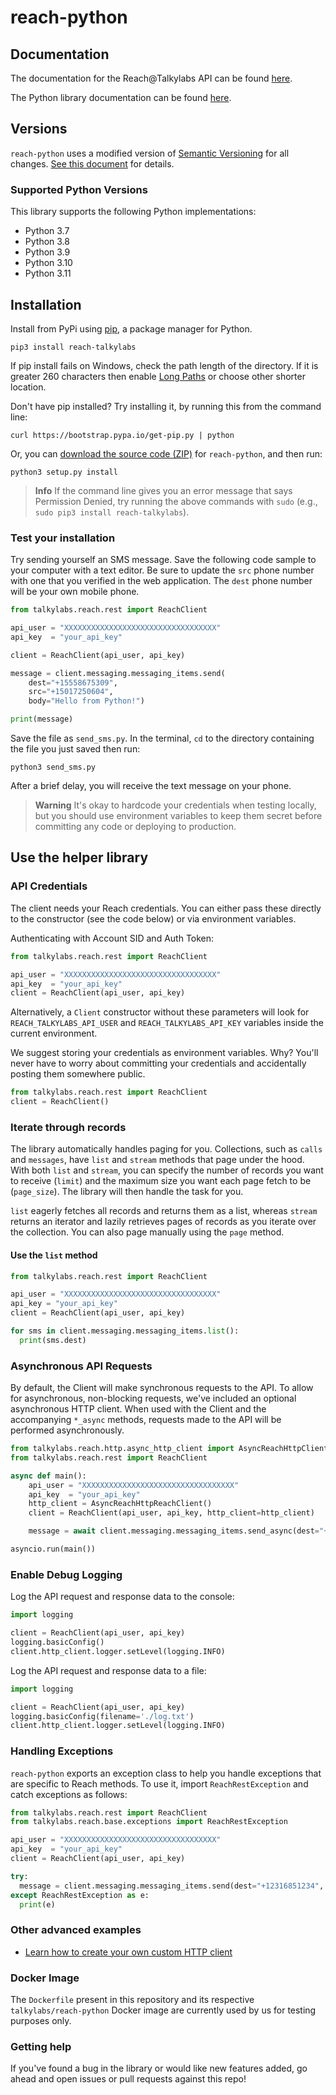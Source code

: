 # reach-python

## Documentation

The documentation for the Reach@Talkylabs API can be found [here][apidocs].

The Python library documentation can be found [here][libdocs].

## Versions

`reach-python` uses a modified version of [Semantic Versioning](https://semver.org) for all changes. [See this document](VERSIONS.md) for details.

### Supported Python Versions

This library supports the following Python implementations:

- Python 3.7
- Python 3.8
- Python 3.9
- Python 3.10
- Python 3.11

## Installation

Install from PyPi using [pip](https://pip.pypa.io/en/latest/), a
package manager for Python.

```shell
pip3 install reach-talkylabs
```

If pip install fails on Windows, check the path length of the directory. If it is greater 260 characters then enable [Long Paths](https://docs.microsoft.com/en-us/windows/win32/fileio/maximum-file-path-limitation) or choose other shorter location.

Don't have pip installed? Try installing it, by running this from the command
line:

```shell
curl https://bootstrap.pypa.io/get-pip.py | python
```

Or, you can [download the source code
(ZIP)](https://github.com/talkylabs/reach-python/zipball/main 'reach-python
source code') for `reach-python`, and then run:

```shell
python3 setup.py install
```

> **Info**
> If the command line gives you an error message that says Permission Denied, try running the above commands with `sudo` (e.g., `sudo pip3 install reach-talkylabs`).

### Test your installation

Try sending yourself an SMS message. Save the following code sample to your computer with a text editor. Be sure to update the `src` phone number with one that you verified in the web application. The `dest` phone number will be your own mobile phone.

```python
from talkylabs.reach.rest import ReachClient

api_user = "XXXXXXXXXXXXXXXXXXXXXXXXXXXXXXXXXX"
api_key  = "your_api_key"

client = ReachClient(api_user, api_key)

message = client.messaging.messaging_items.send(
    dest="+15558675309",
    src="+15017250604",
    body="Hello from Python!")

print(message)
```

Save the file as `send_sms.py`. In the terminal, `cd` to the directory containing the file you just saved then run:

```shell
python3 send_sms.py
```

After a brief delay, you will receive the text message on your phone.

> **Warning**
> It's okay to hardcode your credentials when testing locally, but you should use environment variables to keep them secret before committing any code or deploying to production.

## Use the helper library

### API Credentials

The client needs your Reach credentials. You can either pass these directly to the constructor (see the code below) or via environment variables.

Authenticating with Account SID and Auth Token:

```python
from talkylabs.reach.rest import ReachClient

api_user = "XXXXXXXXXXXXXXXXXXXXXXXXXXXXXXXXXX"
api_key  = "your_api_key"
client = ReachClient(api_user, api_key)
```

Alternatively, a `Client` constructor without these parameters will
look for `REACH_TALKYLABS_API_USER` and `REACH_TALKYLABS_API_KEY` variables inside the
current environment.

We suggest storing your credentials as environment variables. Why? You'll never
have to worry about committing your credentials and accidentally posting them
somewhere public.

```python
from talkylabs.reach.rest import ReachClient
client = ReachClient()
```



### Iterate through records

The library automatically handles paging for you. Collections, such as `calls` and `messages`, have `list` and `stream` methods that page under the hood. With both `list` and `stream`, you can specify the number of records you want to receive (`limit`) and the maximum size you want each page fetch to be (`page_size`). The library will then handle the task for you.

`list` eagerly fetches all records and returns them as a list, whereas `stream` returns an iterator and lazily retrieves pages of records as you iterate over the collection. You can also page manually using the `page` method.

#### Use the `list` method

```python
from talkylabs.reach.rest import ReachClient

api_user = "XXXXXXXXXXXXXXXXXXXXXXXXXXXXXXXXXX"
api_key = "your_api_key"
client = ReachClient(api_user, api_key)

for sms in client.messaging.messaging_items.list():
  print(sms.dest)
```

### Asynchronous API Requests

By default, the Client will make synchronous requests to the API. To allow for asynchronous, non-blocking requests, we've included an optional asynchronous HTTP client. When used with the Client and the accompanying `*_async` methods, requests made to the API will be performed asynchronously.

```python
from talkylabs.reach.http.async_http_client import AsyncReachHttpClient
from talkylabs.reach.rest import ReachClient

async def main():
    api_user = "XXXXXXXXXXXXXXXXXXXXXXXXXXXXXXXXXX"
    api_key  = "your_api_key"
    http_client = AsyncReachHttpReachClient()
    client = ReachClient(api_user, api_key, http_client=http_client)

    message = await client.messaging.messaging_items.send_async(dest="+12316851234", src="+15555555555", body="Hello there!")

asyncio.run(main())
```

### Enable Debug Logging

Log the API request and response data to the console:

```python
import logging

client = ReachClient(api_user, api_key)
logging.basicConfig()
client.http_client.logger.setLevel(logging.INFO)
```

Log the API request and response data to a file:

```python
import logging

client = ReachClient(api_user, api_key)
logging.basicConfig(filename='./log.txt')
client.http_client.logger.setLevel(logging.INFO)
```

### Handling Exceptions

`reach-python` exports an exception class to help you handle exceptions that are specific to Reach methods. To use it, import `ReachRestException` and catch exceptions as follows:

```python
from talkylabs.reach.rest import ReachClient
from talkylabs.reach.base.exceptions import ReachRestException

api_user = "XXXXXXXXXXXXXXXXXXXXXXXXXXXXXXXXXX"
api_key  = "your_api_key"
client = ReachClient(api_user, api_key)

try:
  message = client.messaging.messaging_items.send(dest="+12316851234", src="+15555555555", body="Hello there!")
except ReachRestException as e:
  print(e)
```


### Other advanced examples

- [Learn how to create your own custom HTTP client](./advanced-examples/custom-http-client.md)

### Docker Image

The `Dockerfile` present in this repository and its respective `talkylabs/reach-python` Docker image are currently used by us for testing purposes only.

### Getting help

If you've found a bug in the library or would like new features added, go ahead and open issues or pull requests against this repo!

[apidocs]: https://www.reach.talkylabs.com/docs/api
[libdocs]: https://talkylabs.github.io/reach-python
